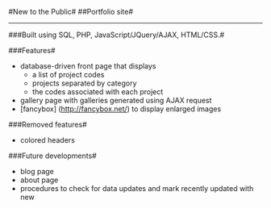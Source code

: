 
#New to the Public#
##Portfolio site#

---

###Built using SQL, PHP, JavaScript/JQuery/AJAX, HTML/CSS.#

###Features#
- database-driven front page that displays 
	- a list of project codes
	- projects separated by category
	- the codes associated with each project
- gallery page with galleries generated using AJAX request
- [fancybox] (http://fancybox.net/) to display enlarged images

###Removed features#
- colored headers

###Future developments#
- blog page
- about page
- procedures to check for data updates and mark recently updated with new
